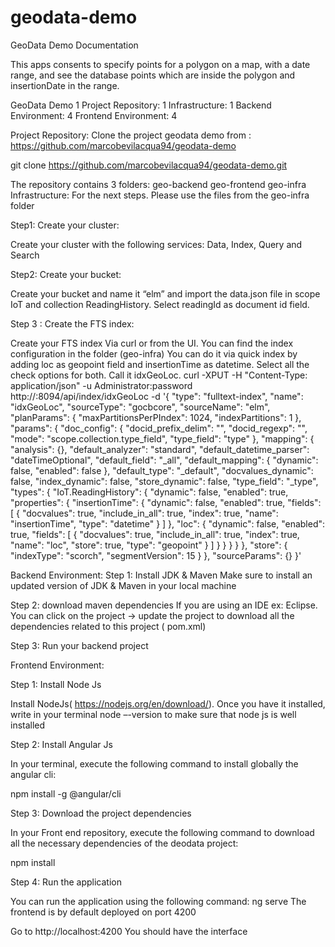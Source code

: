 # geodata-demo
GeoData Demo Documentation

This apps consents to specify points for a polygon on a map, with a date range, and see the database points which are inside the polygon and insertionDate in the range.


GeoData Demo	1
Project Repository:	1
Infrastructure:	1
Backend Environment:	4
Frontend Environment:	4


Project Repository:
Clone the project geodata demo from : https://github.com/marcobevilacqua94/geodata-demo 

git clone https://github.com/marcobevilacqua94/geodata-demo.git

The repository contains 3 folders:
geo-backend
geo-frontend
geo-infra
Infrastructure:
For the next steps. Please use the files from the geo-infra folder

Step1: Create your cluster:

Create your cluster with the following services: Data, Index, Query and Search

Step2: Create your bucket:

Create your bucket and name it “elm” and import the data.json file in scope IoT and collection ReadingHistory. Select readingId as document id field.

Step 3 : Create the FTS index:

Create your FTS index Via curl or from the UI. You can find the index configuration in the folder (geo-infra)
You can do it via quick index by adding loc as geopoint field and insertionTime as datetime. Select all the check options for both. Call it idxGeoLoc.
curl -XPUT -H "Content-Type: application/json" -u Administrator:password http://<host>:8094/api/index/idxGeoLoc -d 
'{
   "type": "fulltext-index",
   "name": "idxGeoLoc",
   "sourceType": "gocbcore",
   "sourceName": "elm",
   "planParams": {
     "maxPartitionsPerPIndex": 1024,
     "indexPartitions": 1
   },
   "params": {
     "doc_config": {
       "docid_prefix_delim": "",
       "docid_regexp": "",
       "mode": "scope.collection.type_field",
       "type_field": "type"
     },
     "mapping": {
       "analysis": {},
       "default_analyzer": "standard",
       "default_datetime_parser": "dateTimeOptional",
       "default_field": "_all",
       "default_mapping": {
         "dynamic": false,
         "enabled": false
       },
       "default_type": "_default",
       "docvalues_dynamic": false,
       "index_dynamic": false,
       "store_dynamic": false,
       "type_field": "_type",
       "types": {
         "IoT.ReadingHistory": {
           "dynamic": false,
           "enabled": true,
           "properties": {
             "insertionTime": {
               "dynamic": false,
               "enabled": true,
               "fields": [
                 {
                   "docvalues": true,
                   "include_in_all": true,
                   "index": true,
                   "name": "insertionTime",
                   "type": "datetime"
                 }
               ]
             },
             "loc": {
               "dynamic": false,
               "enabled": true,
               "fields": [
                 {
                   "docvalues": true,
                   "include_in_all": true,
                   "index": true,
                   "name": "loc",
                   "store": true,
                   "type": "geopoint"
                 }
               ]
             }
           }
         }
       }
     },
     "store": {
       "indexType": "scorch",
       "segmentVersion": 15
     }
   },
   "sourceParams": {}
 }'
 



Backend Environment:
Step 1: Install JDK & Maven
Make sure to install an updated version of JDK & Maven in your local machine

Step 2: download maven dependencies
If you are using an IDE ex: Eclipse. You can click on the project -> update the project to download all the dependencies related to this project ( pom.xml)

Step 3: Run your backend project

Frontend Environment:

Step 1: Install Node Js

Install NodeJs( https://nodejs.org/en/download/). Once you have it installed, write in your terminal node –-version to make sure that node js is well installed


Step 2: Install Angular Js

In your terminal, execute the following command to install globally the angular cli:

npm install -g @angular/cli

Step 3: Download the project dependencies

In your Front end repository, execute the following command to download all the necessary dependencies of the deodata project:

 npm install 

Step 4: Run the application

You can run the application using the following command: ng serve The frontend is by default deployed on port 4200



Go to http://localhost:4200 You should have the interface



	
